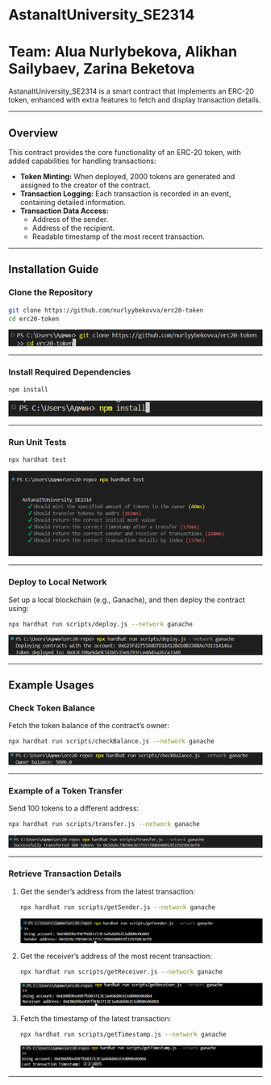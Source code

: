 # AstanaItUniversity_SE2314
# Team: Alua Nurlybekova, Alikhan Sailybaev, Zarina Beketova

AstanaItUniversity_SE2314 is a smart contract that implements an ERC-20 token, enhanced with extra features to fetch and display transaction details.

---

## Overview

This contract provides the core functionality of an ERC-20 token, with added capabilities for handling transactions:
- **Token Minting:** When deployed, 2000 tokens are generated and assigned to the creator of the contract.
- **Transaction Logging:** Each transaction is recorded in an event, containing detailed information.
- **Transaction Data Access:**
  - Address of the sender.
  - Address of the recipient.
  - Readable timestamp of the most recent transaction.

---

## Installation Guide

### Clone the Repository

```bash
git clone https://github.com/nurlyybekovva/erc20-token
cd erc20-token
```

![Clone Repository](./screenshots/clone_repo.png)

---

### Install Required Dependencies

```bash
npm install
```

![Install Dependencies](./screenshots/dependencies.png)

---

### Run Unit Tests

```bash
npx hardhat test
```

![Run Tests](./screenshots/tests.png)

---

### Deploy to Local Network

Set up a local blockchain (e.g., Ganache), and then deploy the contract using:

```bash
npx hardhat run scripts/deploy.js --network ganache
```

![Deploy Contract](./screenshots/deploy.png)

---

## Example Usages

### Check Token Balance

Fetch the token balance of the contract’s owner:

```bash
npx hardhat run scripts/checkBalance.js --network ganache
```

![Check Balance](./screenshots/checkBalance.png)

---

### Example of a Token Transfer

Send 100 tokens to a different address:

```bash
npx hardhat run scripts/transfer.js --network ganache
```

![Transaction Example](./screenshots/transfer.png)

---

### Retrieve Transaction Details

1. Get the sender’s address from the latest transaction:

   ```bash
   npx hardhat run scripts/getSender.js --network ganache
   ```

   ![Get Sender](./screenshots/getSender.png)

2. Get the receiver’s address of the most recent transaction:

   ```bash
   npx hardhat run scripts/getReceiver.js --network ganache
   ```

   ![Get Receiver](./screenshots/getReceiver.png)

3. Fetch the timestamp of the latest transaction:

   ```bash
   npx hardhat run scripts/getTimestamp.js --network ganache
   ```

   ![Get Timestamp](./screenshots/timestamp.png)

---